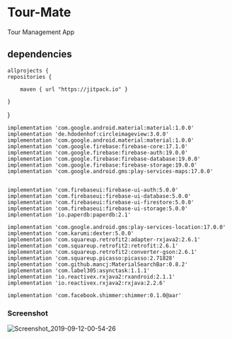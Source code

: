 # Tour-Mate
Tour Management App

## dependencies


    allprojects {
    repositories {
      
        maven { url "https://jitpack.io" }
        
    }
}

    implementation 'com.google.android.material:material:1.0.0'
    implementation 'de.hdodenhof:circleimageview:3.0.0'
    implementation 'com.google.android.material:material:1.0.0'
    implementation 'com.google.firebase:firebase-core:17.1.0'
    implementation 'com.google.firebase:firebase-auth:19.0.0'
    implementation 'com.google.firebase:firebase-database:19.0.0'
    implementation 'com.google.firebase:firebase-storage:19.0.0'
    implementation 'com.google.android.gms:play-services-maps:17.0.0'


    implementation 'com.firebaseui:firebase-ui-auth:5.0.0'
    implementation 'com.firebaseui:firebase-ui-database:5.0.0'
    implementation 'com.firebaseui:firebase-ui-firestore:5.0.0'
    implementation 'com.firebaseui:firebase-ui-storage:5.0.0'
    implementation 'io.paperdb:paperdb:2.1'

    implementation 'com.google.android.gms:play-services-location:17.0.0'
    implementation 'com.karumi:dexter:5.0.0'
    implementation 'com.squareup.retrofit2:adapter-rxjava2:2.6.1'
    implementation 'com.squareup.retrofit2:retrofit:2.6.1'
    implementation 'com.squareup.retrofit2:converter-gson:2.6.1'
    implementation 'com.squareup.picasso:picasso:2.71828'
    implementation 'com.github.mancj:MaterialSearchBar:0.8.2'
    implementation 'com.label305:asynctask:1.1.1'
    implementation 'io.reactivex.rxjava2:rxandroid:2.1.1'
    implementation 'io.reactivex.rxjava2:rxjava:2.2.6'

    implementation 'com.facebook.shimmer:shimmer:0.1.0@aar'
    
    
    
    
   ### Screenshot
   
   
   ![Screenshot_2019-09-12-00-54-26](https://user-images.githubusercontent.com/18536121/64727770-6d786f80-d4fb-11e9-807a-17fda247ea0d.png)

